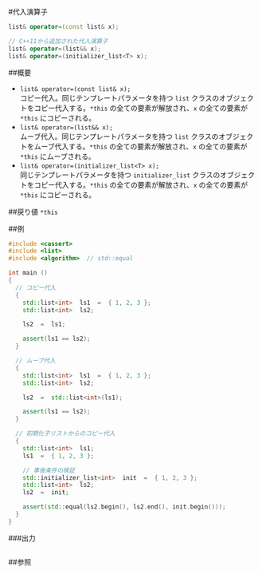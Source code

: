 #代入演算子
```cpp
list& operator=(const list& x);

// C++11から追加された代入演算子
list& operator=(list&& x);
list& operator=(initializer_list<T> x);
```

##概要
- `list& operator=(const list& x);`<br/>コピー代入。同じテンプレートパラメータを持つ `list` クラスのオブジェクトをコピー代入する。`*this` の全ての要素が解放され、`x` の全ての要素が `*this` にコピーされる。
- `list& operator=(list&& x);`<br/>ムーブ代入。同じテンプレートパラメータを持つ `list` クラスのオブジェクトをムーブ代入する。`*this` の全ての要素が解放され、`x` の全ての要素が `*this` にムーブされる。
- `list& operator=(initializer_list<T> x);`<br/>同じテンプレートパラメータを持つ `initializer_list` クラスのオブジェクトをコピー代入する。`*this` の全ての要素が解放され、`x` の全ての要素が `*this` にコピーされる。


##戻り値
`*this`


##例
```cpp
#include <cassert>
#include <list>
#include <algorithm>  // std::equal

int main ()
{
  // コピー代入
  {
    std::list<int>  ls1  =  { 1, 2, 3 };
    std::list<int>  ls2;

    ls2  =  ls1;

    assert(ls1 == ls2);
  }

  // ムーブ代入
  {
    std::list<int>  ls1  =  { 1, 2, 3 };
    std::list<int>  ls2;

    ls2  =  std::list<int>(ls1);

    assert(ls1 == ls2);
  }

  // 初期化子リストからのコピー代入
  {
    std::list<int>  ls1;
    ls1  =  { 1, 2, 3 };

    // 事後条件の検証
    std::initializer_list<int>  init  =  { 1, 2, 3 };
    std::list<int>  ls2;
    ls2  =  init;

    assert(std::equal(ls2.begin(), ls2.end(), init.begin()));
  }
}
```

###出力
```
```

##参照
